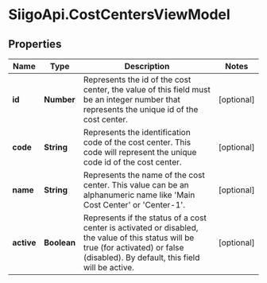 # SiigoApi.CostCentersViewModel

## Properties

Name | Type | Description | Notes
------------ | ------------- | ------------- | -------------
**id** | **Number** | Represents the id of the cost center, the value of this field must be an integer  number that represents the unique id of the cost center. | [optional] 
**code** | **String** | Represents the identification code of the cost center.   This code will represent the unique code id of the cost center. | [optional] 
**name** | **String** | Represents the name of the cost center. This value can be an alphanumeric  name like &#39;Main Cost Center&#39; or &#39;Center-1&#39;. | [optional] 
**active** | **Boolean** | Represents if the status of a cost center is activated or disabled,   the value of this status will be true (for activated) or false (disabled).  By default, this field will be active. | [optional] 


